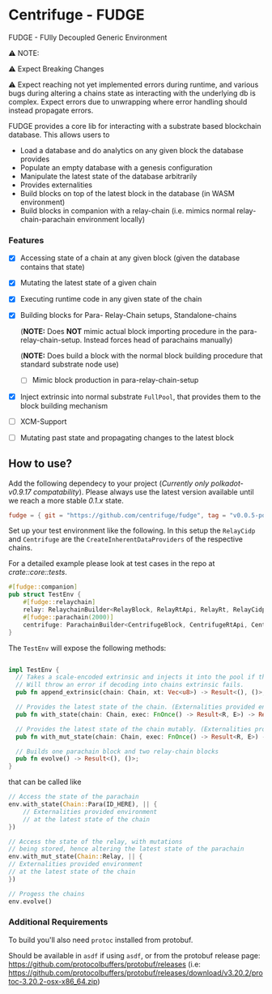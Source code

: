 # Centrifuge - FUDGE 

FUDGE - FUlly Decoupled Generic Environment

:warning: NOTE:

:warning: Expect Breaking Changes

:warning: Expect reaching not yet implemented errors during runtime, and various bugs during altering a chains state as interacting with the underlying db is complex. Expect errors due to unwrapping where error handling should instead propagate errors. 

FUDGE provides a core lib for interacting with a substrate based blockchain database.
This allows users to 
* Load a database and do analytics on any given block the database provides 
* Populate an empty database with a genesis configuration
* Manipulate the latest state of the database arbitrarily
* Provides externalities
* Build blocks on top of the latest block in the database (in WASM environment)
* Build blocks in companion with a relay-chain (i.e. mimics normal relay-chain-parachain environment locally)


### Features
- [x] Accessing state of a chain at any given block (given the database contains that state)
- [x] Mutating the latest state of a given chain
- [x] Executing runtime code in any given state of the chain
- [x] Building blocks for Para- Relay-Chain setups, Standalone-chains
  
  (**NOTE:** Does **NOT** mimic actual block importing procedure in the para-relay-chain-setup. Instead forces head of parachains manually)

  (**NOTE:** Does build a block with the normal block building procedure that standard substrate node use)
  - [ ] Mimic block production in para-relay-chain-setup
- [x] Inject extrinsic into normal substrate `FullPool`, that provides them to the block building mechanism
- [ ] XCM-Support
- [ ] Mutating past state and propagating changes to the latest block


## How to use?
Add the following dependecy to your project (*Currently only polkadot-v0.9.17 compatability*). Please always use 
the latest version available until we reach a more stable *0.1.x* state.
```toml
fudge = { git = "https://github.com/centrifuge/fudge", tag = "v0.0.5-polkadot-v0.9.17"}
```

Set up your test environment like the following.
In this setup the `RelayCidp` and `Centrifuge` are the `CreateInherentDataProviders` of the respective chains. 

For a detailed example please look at test cases in the repo at *crate::core::tests*. 
```rust
#[fudge::companion]
pub struct TestEnv {
	#[fudge::relaychain]
	relay: RelaychainBuilder<RelayBlock, RelayRtApi, RelayRt, RelayCidp, Dp>,
	#[fudge::parachain(2000)]
	centrifuge: ParachainBuilder<CentrifugeBlock, CentrifugeRtApi, CentrifugeCidp, Dp>,
}
```
The `TestEnv` will expose the following methods:
```rust

impl TestEnv {
  // Takes a scale-encoded extrinsic and injects it into the pool if the respective chain.
  // Will throw an error if decoding into chains extrinsic fails.
  pub fn append_extrinsic(chain: Chain, xt: Vec<u8>) -> Result<(), ()>;

  // Provides the latest state of the chain. (Externalities provided environment)
  pub fn with_state(chain: Chain, exec: FnOnce() -> Result<R, E>) -> Result<R, ()>;

  // Provides the latest state of the chain mutably. (Externalities provided environment)
  pub fn with_mut_state(chain: Chain, exec: FnOnce() -> Result<R, E>) -> Result<R, ()>;

  // Builds one parachain block and two relay-chain blocks
  pub fn evolve() -> Result<(), ()>;
}
```

that can be called like
```rust
// Access the state of the parachain
env.with_state(Chain::Para(ID_HERE), || {
    // Externalities provided environment
    // at the latest state of the chain
})

// Access the state of the relay, with mutations 
// being stored, hence altering the latest state of the parachain
env.with_mut_state(Chain::Relay, || {
// Externalities provided environment
// at the latest state of the chain
})

// Progess the chains
env.evolve()
```


### Additional Requirements
To build you'll also need `protoc` installed from protobuf.

Should be available in `asdf` if using `asdf`, or from the protobuf release page: https://github.com/protocolbuffers/protobuf/releases
(i.e: https://github.com/protocolbuffers/protobuf/releases/download/v3.20.2/protoc-3.20.2-osx-x86_64.zip)
